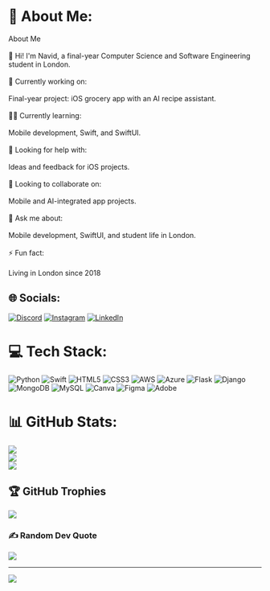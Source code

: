 # 💫 About Me:
About Me<br><br>👋 Hi! I'm Navid, a final-year Computer Science and Software Engineering student in London.<br><br>🔭 Currently working on:<br><br>Final-year project: iOS grocery app with an AI recipe assistant.<br><br>👨‍💻 Currently learning:<br><br>Mobile development, Swift, and SwiftUI.<br><br>🤝 Looking for help with:<br><br>Ideas and feedback for iOS projects.<br><br>👯 Looking to collaborate on:<br><br>Mobile and AI-integrated app projects.<br><br>💬 Ask me about:<br><br>Mobile development, SwiftUI, and student life in London.<br><br>⚡ Fun fact:<br><br>Living in London since 2018


## 🌐 Socials:
[![Discord](https://img.shields.io/badge/Discord-%237289DA.svg?logo=discord&logoColor=white)](https://discord.gg/Nav7250) [![Instagram](https://img.shields.io/badge/Instagram-%23E4405F.svg?logo=Instagram&logoColor=white)](https://instagram.com/navvid_) [![LinkedIn](https://img.shields.io/badge/LinkedIn-%230077B5.svg?logo=linkedin&logoColor=white)](https://linkedin.com/in/navid-lashkarian-333a7a216) 

# 💻 Tech Stack:
![Python](https://img.shields.io/badge/python-3670A0?style=for-the-badge&logo=python&logoColor=ffdd54) ![Swift](https://img.shields.io/badge/swift-F54A2A?style=for-the-badge&logo=swift&logoColor=white) ![HTML5](https://img.shields.io/badge/html5-%23E34F26.svg?style=for-the-badge&logo=html5&logoColor=white) ![CSS3](https://img.shields.io/badge/css3-%231572B6.svg?style=for-the-badge&logo=css3&logoColor=white) ![AWS](https://img.shields.io/badge/AWS-%23FF9900.svg?style=for-the-badge&logo=amazon-aws&logoColor=white) ![Azure](https://img.shields.io/badge/azure-%230072C6.svg?style=for-the-badge&logo=microsoftazure&logoColor=white) ![Flask](https://img.shields.io/badge/flask-%23000.svg?style=for-the-badge&logo=flask&logoColor=white) ![Django](https://img.shields.io/badge/django-%23092E20.svg?style=for-the-badge&logo=django&logoColor=white) ![MongoDB](https://img.shields.io/badge/MongoDB-%234ea94b.svg?style=for-the-badge&logo=mongodb&logoColor=white) ![MySQL](https://img.shields.io/badge/mysql-4479A1.svg?style=for-the-badge&logo=mysql&logoColor=white) ![Canva](https://img.shields.io/badge/Canva-%2300C4CC.svg?style=for-the-badge&logo=Canva&logoColor=white) ![Figma](https://img.shields.io/badge/figma-%23F24E1E.svg?style=for-the-badge&logo=figma&logoColor=white) ![Adobe](https://img.shields.io/badge/adobe-%23FF0000.svg?style=for-the-badge&logo=adobe&logoColor=white)
# 📊 GitHub Stats:
![](https://github-readme-stats.vercel.app/api?username=navidl&theme=dark&hide_border=false&include_all_commits=false&count_private=false)<br/>
![](https://github-readme-streak-stats.herokuapp.com/?user=navidl&theme=dark&hide_border=false)<br/>
![](https://github-readme-stats.vercel.app/api/top-langs/?username=navidl&theme=dark&hide_border=false&include_all_commits=false&count_private=false&layout=compact)

## 🏆 GitHub Trophies
![](https://github-profile-trophy.vercel.app/?username=navidl&theme=radical&no-frame=false&no-bg=true&margin-w=4)

### ✍️ Random Dev Quote
![](https://quotes-github-readme.vercel.app/api?type=horizontal&theme=radical)

---
[![](https://visitcount.itsvg.in/api?id=navidl&icon=0&color=3)](https://visitcount.itsvg.in)

<!-- Proudly created with GPRM ( https://gprm.itsvg.in ) -->
